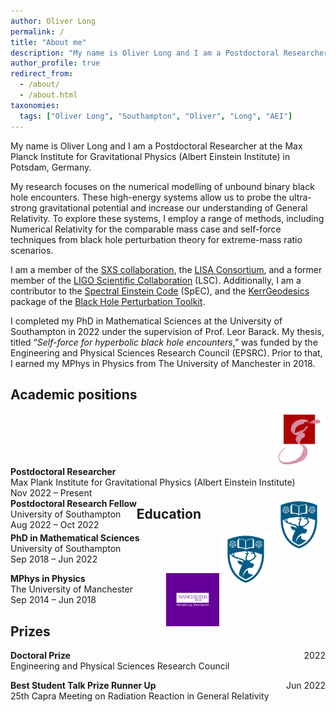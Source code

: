 ```yaml
---
author: Oliver Long
permalink: /
title: "About me"
description: "My name is Oliver Long and I am a Postdoctoral Researcher at the Max Planck Institute for Gravitational Physics (Albert Einstein Institute) in Potsdam, Germany."
author_profile: true
redirect_from: 
  - /about/
  - /about.html
taxonomies:
  tags: ["Oliver Long", "Southampton", "Oliver", "Long", "AEI"]
---
```


My name is Oliver Long and I am a Postdoctoral Researcher at the Max Planck Institute for Gravitational Physics (Albert Einstein Institute) in Potsdam, Germany.

My research focuses on the numerical modelling of unbound binary black hole encounters. These high-energy systems allow us to probe the ultra-strong gravitational potential and increase our understanding of General Relativity. To explore these systems, I employ a range of methods, including Numerical Relativity for the comparable mass case and self-force techniques from black hole perturbation theory for extreme-mass ratio scenarios.

I am a member of the [SXS collaboration](https://www.black-holes.org/), the [LISA Consortium](https://www.lisamission.org/), and a former member of the [LIGO Scientific Collaboration](https://www.ligo.org/) (LSC). Additionally, I am a contributor to the [Spectral Einstein Code](https://www.black-holes.org/code/SpEC.html) (SpEC), and the [KerrGeodesics](https://bhptoolkit.org/KerrGeodesics/) package of the [Black Hole Perturbation Toolkit](https://bhptoolkit.org/).

I completed my PhD in Mathematical Sciences at the University of Southampton in 2022 under the supervision of Prof. Leor Barack. My thesis, titled “<i>Self-force for hyperbolic black hole encounters</i>,” was funded by the Engineering and Physical Sciences Research Council (EPSRC). Prior to that, I earned my MPhys in Physics from The University of Manchester in 2018.

Academic positions
-----

<div>
  <img style="float:right" width="85" height="85" src="/images/AEI.png"> 
  <div style="float:left">
    <b>Postdoctoral Researcher</b> <br>
    Max Plank Institute for Gravitational Physics (Albert Einstein Institute)<br>
    Nov 2022 – Present
  </div>
</div>

<br> <br> <br>

<div>
  <img style="float:right" width="85" height="85" src="/images/soton.png"> 
  <div style="float:left">
    <b>Postdoctoral Research Fellow</b> <br>
    University of Southampton<br>
    Aug 2022 – Oct 2022
  </div>
</div>

<br> <br> <br>

Education
-----

<div>
  <img style="float:right" width="85" height="85" src="/images/soton.png"> 
  <div style="float:left">
    <b>PhD in Mathematical Sciences</b> <br>
    University of Southampton<br>
    Sep 2018 – Jun 2022
  </div>
</div>

<br> <br> <br>

<div>
  <img style="float:right" width="85" height="85" src="/images/manc.png"> 
  <div style="float:left">
    <b>MPhys in Physics</b> <br>
    The University of Manchester <br>
    Sep 2014 – Jun 2018
  </div>
</div>

<br> <br> <br>

Prizes
-----

<p style="text-align:left;">
    <b>Doctoral Prize</b>
    <span style="float:right;">
        2022
    </span><br>
    Engineering and Physical Sciences Research Council
</p>

<p style="text-align:left;">
    <b>Best Student Talk Prize Runner Up</b>
    <span style="float:right;">
        Jun 2022
    </span> <br>
     25th Capra Meeting on Radiation Reaction in General Relativity
</p>